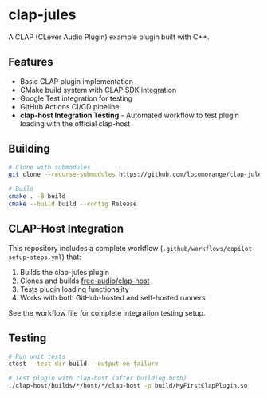 # clap-jules

A CLAP (CLever Audio Plugin) example plugin built with C++.

## Features

- Basic CLAP plugin implementation
- CMake build system with CLAP SDK integration
- Google Test integration for testing
- GitHub Actions CI/CD pipeline
- **clap-host Integration Testing** - Automated workflow to test plugin loading with the official clap-host

## Building

```bash
# Clone with submodules
git clone --recurse-submodules https://github.com/locomorange/clap-jules

# Build
cmake . -B build
cmake --build build --config Release
```

## CLAP-Host Integration

This repository includes a complete workflow (`.github/workflows/copilot-setup-steps.yml`) that:

1. Builds the clap-jules plugin
2. Clones and builds [free-audio/clap-host](https://github.com/free-audio/clap-host)
3. Tests plugin loading functionality
4. Works with both GitHub-hosted and self-hosted runners

See the workflow file for complete integration testing setup.

## Testing

```bash
# Run unit tests
ctest --test-dir build --output-on-failure

# Test plugin with clap-host (after building both)
./clap-host/builds/*/host/*/clap-host -p build/MyFirstClapPlugin.so
```